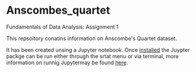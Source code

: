 # Anscombes_quartet
Fundamentals of Data Analysis: Assignment 1

This repsoitory conatins information on Anscombe's Quartet dataset.

It has been created unsing a Jupyter notebook. Once [installed](https://jupyter.readthedocs.io/en/latest/install.html) the Juypter packge can be run either through the srtat menu or via terminal, more information on runnig Jupytermay be found [here](https://jupyter-notebook-beginner-guide.readthedocs.io/en/latest/execute.html). 
